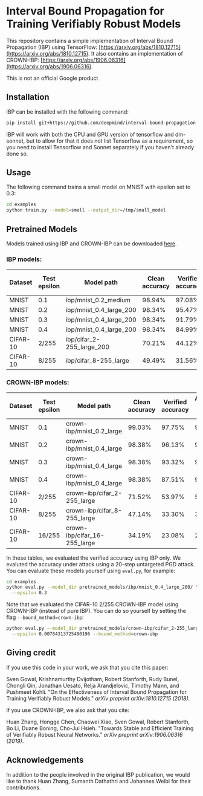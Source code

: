 # Interval Bound Propagation for Training Verifiably Robust Models

This repository contains a simple implementation of Interval Bound Propagation
(IBP) using TensorFlow:
[https://arxiv.org/abs/1810.12715](https://arxiv.org/abs/1810.12715).
It also contains an implementation of CROWN-IBP:
[https://arxiv.org/abs/1906.06316](https://arxiv.org/abs/1906.06316).

This is not an official Google product

## Installation

IBP can be installed with the following command:

```bash
pip install git+https://github.com/deepmind/interval-bound-propagation
```

IBP will work with both the CPU and GPU version of tensorflow and dm-sonnet, but
to allow for that it does not list Tensorflow as a requirement, so you need to
install Tensorflow and Sonnet separately if you haven't already done so.

## Usage

The following command trains a small model on MNIST with epsilon set to 0.3:

```bash
cd examples
python train.py --model=small --output_dir=/tmp/small_model
```

## Pretrained Models

Models trained using IBP and CROWN-IBP can be downloaded
[here](https://drive.google.com/open?id=1lovI-fUabgs3swMgIe7MLRvHB9KtjzNT).

### IBP models:

| Dataset  | Test epsilon | Model path                 | Clean accuracy | Verified accuracy | Accuracy under attack |
|----------|--------------|----------------------------|----------------|-------------------|-----------------------|
| MNIST    | 0.1          | ibp/mnist_0.2_medium       | 98.94%         | 97.08%            | 97.99%                |
| MNIST    | 0.2          | ibp/mnist_0.4_large_200    | 98.34%         | 95.47%            | 97.06%                |
| MNIST    | 0.3          | ibp/mnist_0.4_large_200    | 98.34%         | 91.79%            | 96.03%                |
| MNIST    | 0.4          | ibp/mnist_0.4_large_200    | 98.34%         | 84.99%            | 94.56%                |
| CIFAR-10 | 2/255        | ibp/cifar_2-255_large_200  | 70.21%         | 44.12%            | 56.53%                |
| CIFAR-10 | 8/255        | ibp/cifar_8-255_large      | 49.49%         | 31.56%            | 39.53%                |

### CROWN-IBP models:

| Dataset  | Test epsilon | Model path                   | Clean accuracy | Verified accuracy | Accuracy under attack |
|----------|--------------|------------------------------|----------------|-------------------|-----------------------|
| MNIST    | 0.1          | crown-ibp/mnist_0.2_large    | 99.03%         | 97.75%            | 98.34%                |
| MNIST    | 0.2          | crown-ibp/mnist_0.4_large    | 98.38%         | 96.13%            | 97.28%                |
| MNIST    | 0.3          | crown-ibp/mnist_0.4_large    | 98.38%         | 93.32%            | 96.38%                |
| MNIST    | 0.4          | crown-ibp/mnist_0.4_large    | 98.38%         | 87.51%            | 94.95%                |
| CIFAR-10 | 2/255        | crown-ibp/cifar_2-255_large  | 71.52%         | 53.97%            | 59.72%                |
| CIFAR-10 | 8/255        | crown-ibp/cifar_8-255_large  | 47.14%         | 33.30%            | 36.81%                |
| CIFAR-10 | 16/255       | crown-ibp/cifar_16-255_large | 34.19%         | 23.08%            | 26.55%                |

In these tables, we evaluated the verified accuracy using IBP only.
We evaluted the accuracy under attack using a 20-step untargeted PGD attack.
You can evaluate these models yourself using `eval.py`, for example:

```bash
cd examples
python eval.py --model_dir pretrained_models/ibp/mnist_0.4_large_200/ \
  --epsilon 0.3
```

Note that we evaluated the CIFAR-10 2/255 CROWN-IBP model using CROWN-IBP
(instead of pure IBP). You can do so yourself by setting the flag
`--bound_method=crown-ibp`:

```bash
python eval.py --model_dir pretrained_models/crown-ibp/cifar_2-255_large/ \
  --epsilon 0.00784313725490196 --bound_method=crown-ibp
```

## Giving credit

If you use this code in your work, we ask that you cite this paper:

Sven Gowal, Krishnamurthy Dvijotham, Robert Stanforth, Rudy Bunel, Chongli Qin,
Jonathan Uesato, Relja Arandjelovic, Timothy Mann, and Pushmeet Kohli.
"On the Effectiveness of Interval Bound Propagation for Training Verifiably
Robust Models." _arXiv preprint arXiv:1810.12715 (2018)_.

If you use CROWN-IBP, we also ask that you cite:

Huan Zhang, Hongge Chen, Chaowei Xiao, Sven Gowal, Robert Stanforth, Bo Li,
Duane Boning, Cho-Jui Hsieh.
"Towards Stable and Efficient Training of Verifiably Robust Neural Networks."
_arXiv preprint arXiv:1906.06316 (2019)_.

## Acknowledgements

In addition to the people involved in the original IBP publication, we would
like to thank Huan Zhang, Sumanth Dathathri and Johannes Welbl for their
contributions.

